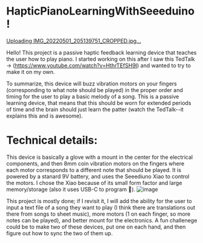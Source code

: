 # HapticPianoLearningWithSeeeduino!

[Uploading IMG_20220501_205139751_CROPPED.jpg…]()

Hello! This project is a passive haptic feedback learning device that teaches the user how to play piano. I started working on this after I saw this TedTalk -> (https://www.youtube.com/watch?v=HthrTEfSH9I) and wanted to try to make it on my own.

To summarize, this device will buzz vibration motors on your fingers (corresponding to what note should be played) in the proper order and timing for the user to play a basic melody of a song. This is a passive learning device, that means that this should be worn for extended periods of time and the brain should just learn the patter (watch the TedTalk--it explains this and is awesome).

# Technical details:
This device is basically a glove with a mount in the center for the electrical components, and then 8mm coin vibration motors on the fingers where each motor corresponds to a different note that should be played. It is powered by a stanard 9V battery, and uses the Seeediuno Xiao to control the motors. I chose the Xiao because of its small form factor and large memory/storage (also it uses USB-C to program 🥳). 
![image](https://user-images.githubusercontent.com/39449480/167306271-f867d360-72f3-4cf4-a2ed-e61fc8929eda.png)

This project is mostly done; if I revisit it, I will add the ability for the user to input a text file of a song they want to play (I think there are translations out there from songs to sheet music), more motors (1 on each finger, so more notes can be played), and better mount for the electronics. A fun challenege could be to make two of these devices, put one on each hand, and then figure out how to sync the two of them up.
